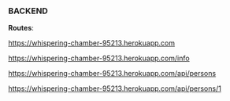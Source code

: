 ### BACKEND

**Routes**:

https://whispering-chamber-95213.herokuapp.com

https://whispering-chamber-95213.herokuapp.com/info

https://whispering-chamber-95213.herokuapp.com/api/persons

https://whispering-chamber-95213.herokuapp.com/api/persons/1